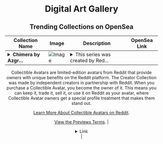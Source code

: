 <div align="center">

# Digital Art Gallery

## Trending Collections on OpenSea

| Collection Name                       | Image                                                                                     | Description                       | OpenSea Link                                                                                          |
|---------------------------------------|-------------------------------------------------------------------------------------------|-----------------------------------|--------------------------------------------------------------------------------------------------------|
| **<details><summary>Chimera by Azgr...</summary>Chimera by Azgrakth x Reddit Collectible Avatars</details>** | ![Image](https://i.seadn.io/s/raw/files/5e1b40aec2d83cd4f7d75bf2cd4e6e6f.png?w=500&auto=format?w=200&auto=format) | <details><summary>This series was created by Red...</summary>This series was created by Reddit user Azgrakth as a part of the Collectible Avatars Creator Program. You can [check out the creator's profile on Reddit](https://www.reddit.com/user/Shattericuss/).

Collectible Avatars are limited-edition avatars from Reddit that provide owners with unique benefits on the Reddit platform. The Creator Collection was made by independent creators in partnership with Reddit. When you purchase a Collectible Avatar, you become the owner of it. This means you can keep it, trade it, sell it, or use it on Reddit as your avatar, where Collectible Avatar owners get a special profile treatment that makes them stand out.

[Learn More About Collectible Avatars on Reddit](https://reddithelp.com/hc/en-us/articles/6213835889044).

[View the Previews Terms](https://www.redditinc.com/policies/previews-terms).</details> | <details><summary>Link</summary>[Chimera by Azgrakth x Reddit Collectible Avatars](https://opensea.io/collection/chimera-by-azgrakth-x-reddit-collectible-avatars)</details> |

</div>